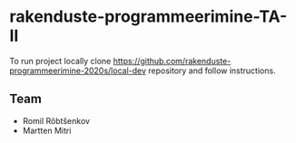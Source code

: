# rakenduste-programmeerimine-TA-II

To run project locally clone https://github.com/rakenduste-programmeerimine-2020s/local-dev repository and follow instructions.

## Team
- Romil Rõbtšenkov
- Martten Mitri
